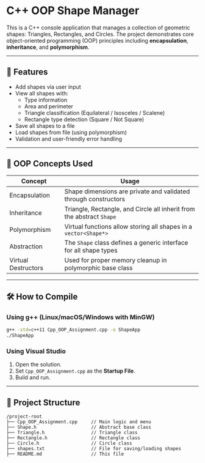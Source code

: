 # C++ OOP Shape Manager

This is a C++ console application that manages a collection of geometric shapes: Triangles, Rectangles, and Circles. The project demonstrates core object-oriented programming (OOP) principles including **encapsulation**, **inheritance**, and **polymorphism**.

---

## 📌 Features

- Add shapes via user input
- View all shapes with:
  - Type information
  - Area and perimeter
  - Triangle classification (Equilateral / Isosceles / Scalene)
  - Rectangle type detection (Square / Not Square)
- Save all shapes to a file
- Load shapes from file (using polymorphism)
- Validation and user-friendly error handling

---

## 🧠 OOP Concepts Used

| Concept       | Usage                                                                 |
|---------------|-----------------------------------------------------------------------|
| Encapsulation | Shape dimensions are private and validated through constructors      |
| Inheritance   | Triangle, Rectangle, and Circle all inherit from the abstract `Shape` |
| Polymorphism  | Virtual functions allow storing all shapes in a `vector<Shape*>`     |
| Abstraction   | The `Shape` class defines a generic interface for all shape types     |
| Virtual Destructors | Used for proper memory cleanup in polymorphic base class       |

---

## 🛠️ How to Compile

### Using g++ (Linux/macOS/Windows with MinGW)
```bash
g++ -std=c++11 Cpp_OOP_Assignment.cpp -o ShapeApp
./ShapeApp
```

### Using Visual Studio
1. Open the solution.
2. Set `Cpp_OOP_Assignment.cpp` as the **Startup File**.
3. Build and run.

---

## 📂 Project Structure

```
/project-root
├── Cpp_OOP_Assignment.cpp     // Main logic and menu
├── Shape.h                    // Abstract base class
├── Triangle.h                 // Triangle class
├── Rectangle.h                // Rectangle class
├── Circle.h                   // Circle class
├── shapes.txt                 // File for saving/loading shapes
├── README.md                  // This file
```
